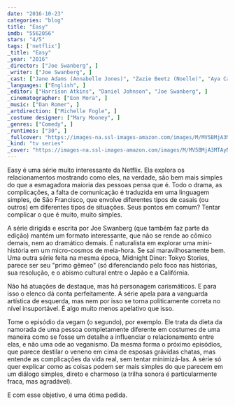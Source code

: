 ```yaml
---
date: "2016-10-23"
categories: "blog"
title: "Easy"
imdb: "5562056"
stars: "4/5"
tags: ['netflix']
_title: "Easy"
_year: "2016"
_director: ["Joe Swanberg", ]
_writer: ["Joe Swanberg", ]
_cast: ["Jane Adams (Annabelle Jones)", "Zazie Beetz (Noelle)", "Aya Cash (Sherri)", "Dave Franco (Jeff)", "Jacqueline Toboni (Jo)", "Kiersey Clemons (Chase)", "Evan Jonigkeit (Matt)", "Rebecca Spence (Cheryl)", "Noah Hopkins (Russ)", ]
_languages: ["English", ]
_editor: ["Harrison Atkins", "Daniel Johnson", "Joe Swanberg", ]
_cinematographer: ["Eon Mora", ]
_music: ["Dan Romer", ]
_artdirection: ["Michelle Fogle", ]
_costume designer: ["Mary Mooney", ]
_genres: ["Comedy", ]
_runtimes: ["30", ]
_fullcover: "https://images-na.ssl-images-amazon.com/images/M/MV5BMjA3MTAyNzUyNF5BMl5BanBnXkFtZTgwNDk4NzgwMDI@.jpg"
_kind: "tv series"
_cover: "https://images-na.ssl-images-amazon.com/images/M/MV5BMjA3MTAyNzUyNF5BMl5BanBnXkFtZTgwNDk4NzgwMDI@._V1._SX93_SY140_.jpg"
---
```

Easy é uma série muito interessante da Netflix. Ela explora os relacionamentos mostrando como eles, na verdade, são bem mais simples do que a esmagadora maioria das pessoas pensa que é. Todo o drama, as complicações, a falta de comunicação é traduzida em uma linguagem simples, de São Francisco, que envolve diferentes tipos de casais (ou outros) em diferentes tipos de situações. Seus pontos em comum? Tentar complicar o que é muito, muito simples.

A série dirigida e escrita por Joe Swanberg (que também faz parte da edição) mantém um formato interessante, que não se rende ao cômico demais, nem ao dramático demais. É naturalista em explorar uma mini-história em um micro-cosmos de meia-hora. Se sai maravilhosamente bem. Uma outra série feita na mesma época, Midnight Diner: Tokyo Stories, parece ser seu "primo gêmeo" (só diferenciando pelo foco nas histórias, sua resolução, e o abismo cultural entre o Japão e a Califórnia.

Não há atuações de destaque, mas há personagem carismáticos. E para isso o elenco dá conta perfeitamente. A série apela para a vanguarda artística de esquerda, mas nem por isso se torna politicamente correta no nível insuportável. É algo muito menos apelativo que isso.

Tome o episódio da vegam (o segundo), por exemplo. Ele trata da dieta da namorada de uma pessoa completamente diferente em costumes de uma maneira como se fosse um detalhe a influenciar o relacionamento entre elas, e não uma ode ao veganismo. Da mesma forma o próximo episódios, que parece destilar o veneno em cima de esposas grávidas chatas, mas entende as complicações da vida real, sem tentar minimizá-las. A série só quer explicar como as coisas podem ser mais simples do que parecem em um diálogo simples, direto e charmoso (a trilha sonora é particularmente fraca, mas agradável).

E com esse objetivo, é uma ótima pedida.
